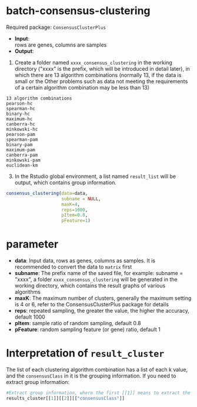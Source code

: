 # batch-consensus-clustering
Required package: `ConsensusClusterPlus`
- **Input**:  
  rows are genes, columns are samples  
- **Output**:  
1. Create a folder named `xxxx_consensus_clustering` in the working directory ("xxxx" is the prefix, which will be introduced in detail later), in which there are 13 algorithm combinations (normally 13, if the data is small or the Other problems such as data not meeting the requirements of a certain algorithm combination may be less than 13)
```
13 algorithm combinations
pearson-hc
spearman-hc
binary-hc
maximum-hc
canberra-hc
minkowski-hc
pearson-pam
spearman-pam
binary-pam
maximum-pam
canberra-pam
minkowski-pam
euclidean-km
```
3. In the Rstudio global environment, a list named `result_list` will be output, which contains group information.
```r
consensus_clustering(data=data,
                     subname = NULL,
                     maxK=4,
                     reps=1000,
                     pItem=0.8,
                     pFeature=1)
```
# parameter
- **data**: Input data, rows as genes, columns as samples. It is recommended to convert the data to `matrix` first  
- **subname**: The prefix name of the saved file, for example: subname = "xxxx", a folder `xxxx_consensus_clustering` will be generated in the working directory, which contains the result graphs of various algorithms  
- **maxK**: The maximum number of clusters, generally the maximum setting is 4 or 6, refer to the ConsensusClusterPlus package for details  
- **reps**: repeated sampling, the greater the value, the higher the accuracy, default 1000  
- **pItem**: sample ratio of random sampling, default 0.8  
- **pFeature**: random sampling feature (or gene) ratio, default 1  
# Interpretation of `result_cluster`
The list of each clustering algorithm combination has a list of each k value, and the `consensusClass` in it is the grouping information. If you need to extract group information:  
```r
#Extract group information, where the first [[1]] means to extract the first algorithm combination, and the second [[2]] means to extract the group whose k value is 2 for the algorithm combination
results_cluster[[1]][[2]][["consensusClass"]]
```

